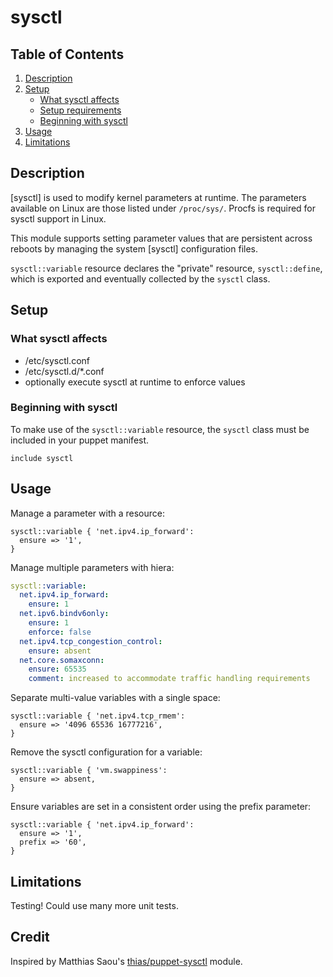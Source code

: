 # sysctl

## Table of Contents

1. [Description](#description)
1. [Setup](#setup)
    * [What sysctl affects](#what-sysctl-affects)
    * [Setup requirements](#setup-requirements)
    * [Beginning with sysctl](#beginning-with-sysctl)
1. [Usage](#usage)
1. [Limitations](#limitations)

## Description

[sysctl] is used to modify kernel parameters at runtime. The parameters
available on Linux are those listed under `/proc/sys/`. Procfs is required for
sysctl support in Linux.

This module supports setting parameter values that are persistent across
reboots by managing the system [sysctl] configuration files.

`sysctl::variable` resource declares the "private" resource, `sysctl::define`,
which is exported and eventually collected by the `sysctl` class.

## Setup

### What sysctl affects

* /etc/sysctl.conf
* /etc/sysctl.d/\*.conf
* optionally execute sysctl at runtime to enforce values

### Beginning with sysctl

To make use of the `sysctl::variable` resource, the `sysctl` class must be
included in your puppet manifest.

```puppet
include sysctl
```

## Usage

Manage a parameter with a resource:
```puppet
sysctl::variable { 'net.ipv4.ip_forward':
  ensure => '1',
}
```

Manage multiple parameters with hiera:
```yaml
sysctl::variable:
  net.ipv4.ip_forward:
    ensure: 1
  net.ipv6.bindv6only:
    ensure: 1
    enforce: false
  net.ipv4.tcp_congestion_control:
    ensure: absent
  net.core.somaxconn:
    ensure: 65535
    comment: increased to accommodate traffic handling requirements
```

Separate multi-value variables with a single space:
```puppet
sysctl::variable { 'net.ipv4.tcp_rmem':
  ensure => '4096 65536 16777216',
}
```

Remove the sysctl configuration for a variable:
```puppet
sysctl::variable { 'vm.swappiness':
  ensure => absent,
}
```

Ensure variables are set in a consistent order using the prefix parameter:
```puppet
sysctl::variable { 'net.ipv4.ip_forward':
  ensure => '1',
  prefix => '60',
}
```
## Limitations

Testing! Could use many more unit tests.

## Credit

Inspired by Matthias Saou's [thias/puppet-sysctl] module.

[thias/puppet-sysctl]: https://github.com/thias/puppet-sysctl
